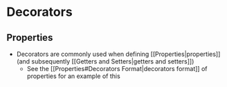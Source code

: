 # Decorators

## Properties
- Decorators are commonly used when defining [[Properties|properties]] (and subsequently [[Getters and Setters|getters and setters]])
	- See the [[Properties#Decorators Format|decorators format]] of properties for an example of this